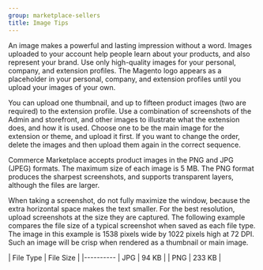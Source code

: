 ```yaml
---
group: marketplace-sellers
title: Image Tips
---
```


An image makes a powerful and lasting impression without a word. Images uploaded to your account help people learn about your products, and also represent your brand. Use only high-quality images for your personal, company, and extension profiles. The Magento logo appears as a placeholder in your personal, company, and extension profiles until you upload your images of your own.

You can upload one thumbnail, and up to fifteen product images (two are required) to the extension profile. Use a combination of screenshots of the Admin and storefront, and other images to illustrate what the extension does, and how it is used. Choose one to be the main image for the extension or theme, and upload it first. If you want to change the order, delete the images and then upload them again in the correct sequence.

Commerce Marketplace accepts product images in the PNG and JPG (JPEG) formats. The maximum size of each image is 5 MB. The PNG format produces the sharpest screenshots, and supports transparent layers, although the files are larger.

When taking a screenshot, do not fully maximize the window, because the extra horizontal space makes the text smaller. For the best resolution, upload screenshots at the size they are captured. The following example compares the file size of a typical screenshot when saved as each file type. The image in this example is 1538 pixels wide by 1022 pixels high at 72 DPI. Such an image will be crisp when rendered as a thumbnail or main image.

| File Type | File Size |
|----------
| JPG | 94 KB |
| PNG | 233 KB |
